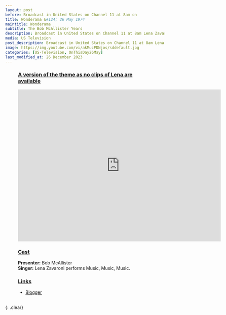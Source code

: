 ```yaml
---
layout: post
before: Broadcast in United States on Channel 11 at 8am on
title: Wonderama &#124; 26 May 1974
maintitle: Wonderama
subtitle: The Bob McAllister Years
description: Broadcast in United States on Channel 11 at 8am Lena Zavaroni made a guest appearance on this episode singing Music, Music, Music.
media: US Television
post_description: Broadcast in United States on Channel 11 at 8am Lena Zavaroni made a guest appearance on this episode singing Music, Music, Music.
image: https://img.youtube.com/vi/akMucPDNjos/sddefault.jpg
categories: [US-Television, OnThisDay26May]
last_modified_at: 26 December 2023
---
```


<figure class="fig3">
<h3 id="infobox1"><a href="#infobox1">A version of the theme as no clips of Lena are available</a></h3>
<div class="ChartCard">
<div class="responsive-video"><iframe width="640px" height="480px" src="https://www.youtube.com/embed/akMucPDNjos?rel=0&showinfo=1" frameborder="0" allowfullscreen></iframe></div>
</div>
</figure>

<figure class="fig1">
<h3 id="infobox2"><a href="#infobox2">Cast</a></h3>
<div class="ChartCard">
    <div class="CardItem"><strong>Presenter:</strong> Bob McAllister</div>
    <div class="CardItem"><strong>Singer:</strong> Lena Zavaroni performs Music, Music, Music.</div>
</div>
</figure>

<figure class="fig2">
<h3 id="infobox3"><a href="#infobox3">Links</a></h3>
<div class="ChartCard blogger-card">
    <div class="CardItem">
<ul>
<li><a class="external-link" href="http://wonderamashow.blogspot.co.uk">Blogger</a></li>
</ul>
</div>
</div>
</figure>

<br />{: .clear}

<style>
.blogger-card {height: 144px}
@media screen and (orientation:portrait) {.blogger-card {height: unset;}}
</style>

